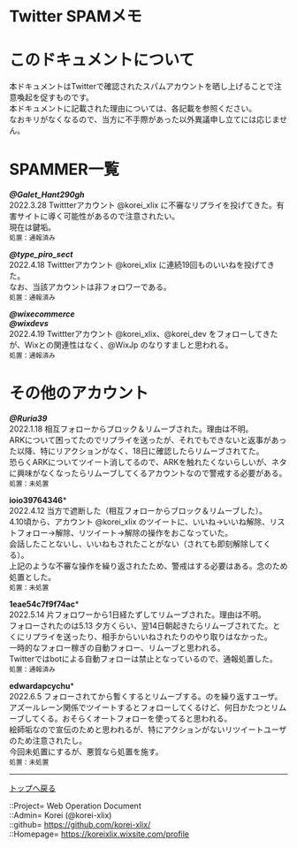 # Twitter SPAMメモ

# このドキュメントについて  
本ドキュメントはTwitterで確認されたスパムアカウントを晒し上げることで注意喚起を促すものです。  
本ドキュメントに記載された理由については、各記載を参照ください。  
なおキリがなくなるので、当方に不手際があった以外異議申し立てには応じません。  


# SPAMMER一覧  

***@GaIet_Hant290gh***  
2022.3.28 Twittterアカウント @korei_xlix に不審なリプライを投げてきた。有害サイトに導く可能性があるので注意されたい。  
現在は鍵垢。  
`
処置：通報済み  
`
  
***@type_piro_sect***  
2022.4.18 Twittterアカウント @korei_xlix に連続19回ものいいねを投げてきた。  
なお、当該アカウントは非フォロワーである。  
`
処置：通報済み  
`
  

***@wixecommerce***  
***@wixdevs***  
2022.4.19 Twittterアカウント @korei_xlix、@korei_dev をフォローしてきたが、Wixとの関連性はなく、@WixJp のなりすましと思われる。  
`
処置：通報済み  
`
  



# その他のアカウント  

***@Ruria39***  
2022.1.18 相互フォローからブロック＆リムーブされた。理由は不明。  
ARKについて困ってたのでリプライを送ったが、それでもできないと返事があった以降、特にリアクションがなく、18日に確認したらリムーブされてた。  
恐らくARKについてツイート消してるので、ARKを触れたくないらしいが、ネタに興味がなくなったらリムーブしてくるアカウントなので警戒する必要がある。  
`
処置：未処置  
`

**ioio39764346***  
2022.4.12 当方で遮断した（相互フォローからブロック＆リムーブした）。  
4.10頃から、アカウント @korei_xlix のツイートに、いいね→いいね解除、リストフォロー→解除、リツイート→解除の操作をおこなっていた。  
会話したことないし、いいねもされたことがない（されても即刻解除してくる）。  
上記のような不審な操作を繰り返されたため、警戒はする必要はある。念のため処置とした。  
`
処置：未処置  
`

**1eae54c7f9f74ac***  
2022.5.14 片フォロワーから1日経たずしてリムーブされた。理由は不明。  
フォローされたのは5.13 夕方くらい、翌14日朝起きたらリムーブされてた。とくにリプライを送ったり、相手からいいねされたりのやり取りはなかった。  
一時的なフォロー稼ぎの自動フォロー、リムーブと思われる。  
Twitterではbotによる自動フォローは禁止となっているので、通報処置した。  
`
処置：通報済み  
`

**edwardapcychu***  
2022.6.5 フォローされてから暫くするとリムーブする。のを繰り返すユーザ。  
アズールレーン関係でツイートするとフォローしてくるけど、何日かたつとリムーブしてくる。おそらくオートフォローを使ってると思われる。  
絵師垢なので宣伝のためと思われるが、特にアクションがないリツイートユーザのため注意されたし。  
今回未処置にするが、悪質なら処置を施す。  
`
処置：未処置  
`




***
[トップへ戻る](/readme.md)  
  
::Project= Web Operation Document  
::Admin= Korei (@korei-xlix)  
::github= https://github.com/korei-xlix/  
::Homepage= https://koreixlix.wixsite.com/profile  
